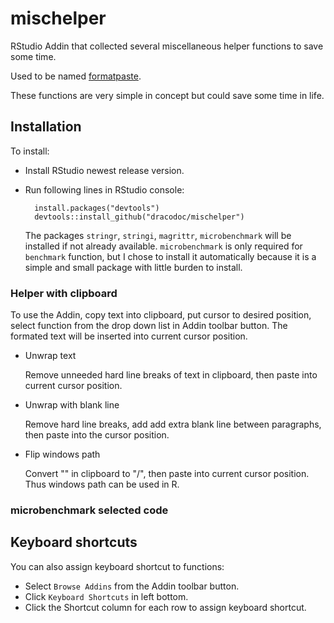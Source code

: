 # mischelper
RStudio Addin that collected several miscellaneous helper functions to save some time.

Used to be named [formatpaste](https://github.com/dracodoc/formatpaste).

These functions are very simple in concept but could save some time in life.

## Installation
To install:
* Install RStudio newest release version.
* Run following lines in RStudio console:


        install.packages("devtools")
        devtools::install_github("dracodoc/mischelper")
        
  The packages `stringr`, `stringi`, `magrittr`, `microbenchmark` will be installed if not already available. `microbenchmark` is only required for `benchmark` function, but I chose to install it automatically because it is a simple and small package with little burden to install.
  
### Helper with clipboard
To use the Addin, copy text into clipboard, put cursor to desired position, select function from the drop down list in Addin toolbar button. The formated text will be inserted into current cursor position.

* Unwrap text

  Remove unneeded hard line breaks of text in clipboard, then paste into current cursor position.
* Unwrap with blank line

  Remove hard line breaks, add add extra blank line between paragraphs, then paste into the cursor position.
* Flip windows path

  Convert "\" in clipboard to "/", then paste into current cursor position. Thus windows path can be used in R.

### microbenchmark selected code


## Keyboard shortcuts
You can also assign keyboard shortcut to functions:
* Select `Browse Addins` from the Addin toolbar button.
* Click `Keyboard Shortcuts` in left bottom.
* Click the Shortcut column for each row to assign keyboard shortcut.
